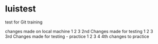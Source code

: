 # luistest
test for Git training

changes made on local machine
1
2
3
2nd Changes made for testing
1
2
3
3rd Changes made for testing - practice
1
2
3
4
4th changes to practice




